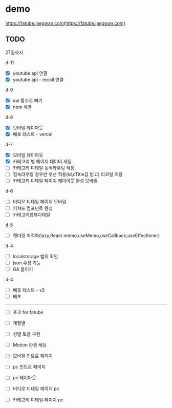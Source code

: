 # demo

https://fatube.jaegwan.com(https://fatube.jaegwan.com)

## TODO

27일까지

d-11

-   [x] youtube api 연결
-   [x] youtube api - recoil 연결

d-9

-   [x] api 함수로 빼기
-   [x] npm 해결

d-8

-   [x] 모바일 레이아웃
-   [x] 배포 테스트 - vercel

d-7

-   [x] 모바일 레이아웃
-   [x] 카테고리 별 페이지 데이터 세팅
-   [ ] 카테고리 디테일 동적라우팅 적용
-   [ ] 접속라우팅 경우만 우선 적용(id,cTitle값 받고) 리코일 이용
-   [ ] 카테고리 디테일 페이지 레이아웃 완성 모바일

d-6

-   [ ] 비디오 디테일 페이지 모바일
-   [ ] 피쳐드 컴포넌트 완성
-   [ ] 카테고리웹뷰디테일

d-5

-   [ ] 렌더링 최적화(lazy,React.memo,useMemo,useCallback,useEffectInner)

d-4

-   [ ] localstorage 범위 확인
-   [ ] json 수정 기능
-   [ ] GA 붙이기

d-4

-   [ ] 배포 테스트 - s3
-   [ ] 배포

---

-   [ ] 포크 for fatube
-   [ ] 계절별
-   [ ] 성별 토글 구현

-   [ ] Motion 환경 세팅
-   [ ] 모바일 인트로 페이지
-   [ ] pc 인트로 페이지

-   [ ] pc 레이아웃
-   [ ] 비디오 디테일 페이지 pc
-   [ ] 카테고리 디테일 페이지 pc
